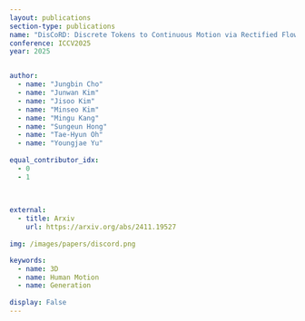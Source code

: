 ```yaml
---
layout: publications
section-type: publications
name: "DisCoRD: Discrete Tokens to Continuous Motion via Rectified Flow Decoding"
conference: ICCV2025
year: 2025


author:
  - name: "Jungbin Cho"
  - name: "Junwan Kim"
  - name: "Jisoo Kim"
  - name: "Minseo Kim"
  - name: "Mingu Kang"
  - name: "Sungeun Hong"
  - name: "Tae-Hyun Oh"
  - name: "Youngjae Yu"
  
equal_contributor_idx:
  - 0
  - 1

  
  
external:
  - title: Arxiv
    url: https://arxiv.org/abs/2411.19527
    
img: /images/papers/discord.png

keywords:
  - name: 3D
  - name: Human Motion
  - name: Generation
  
display: False
---
```

